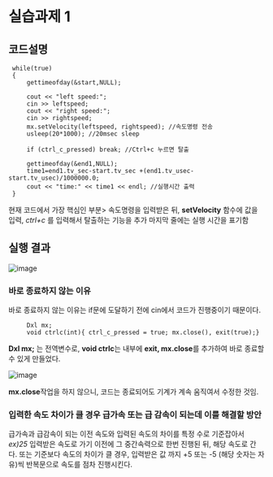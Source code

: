 # 실습과제 1

## 코드설명
        
     while(true)
     {
         gettimeofday(&start,NULL);
 
         cout << "left speed:";
         cin >> leftspeed;
         cout << "right speed:";
         cin >> rightspeed;
         mx.setVelocity(leftspeed, rightspeed); //속도명령 전송
         usleep(20*1000); //20msec sleep
         
         if (ctrl_c_pressed) break; //Ctrl+c 누르면 탈출
 
         gettimeofday(&end1,NULL);
         time1=end1.tv_sec-start.tv_sec +(end1.tv_usec-start.tv_usec)/1000000.0;
         cout << "time:" << time1 << endl; //실행시간 출력
     }

현재 코드에서 가장 핵심인 부분> 속도명령을 입력받은 뒤, **setVelocity** 함수에 값을 입력, _ctrl+c_ 를 입력해서 탈출하는 기능을 추가
마지막 줄에는 실행 시간을 표기함

## 실행 결과

![image](https://github.com/user-attachments/assets/4d07fa2f-89fe-4f66-851c-2ffc7c5dde0a)

### 바로 종료하지 않는 이유

바로 종료하지 않는 이유는 if문에 도달하기 전에 cin에서 코드가 진행중이기 때문이다.

         Dxl mx;
         void ctrlc(int){ ctrl_c_pressed = true; mx.close(), exit(true);}

**Dxl mx;** 는 전역변수로, **void ctrlc**는 내부에 **exit, mx.close**를 추가하여 바로 종료할 수 있게 만들었다.

![image](https://github.com/user-attachments/assets/7081835d-abf9-40cd-8a27-13be426b4c6a)

**mx.close**작업을 하지 않으니, 코드는 종료되어도 기계가 계속 움직여서 수정한 것임.

### 입력한 속도 차이가 클 경우 급가속 또는 급 감속이 되는데 이를 해결할 방안

급가속과 급감속이 되는 이전 속도와 입력된 속도의 차이를 특정 수로 기준잡아서 _ex)25_ 입력받은 속도로 가기 이전에 그 중간속력으로 한번 진행된 뒤, 해당 속도로 간다.
또는 기준보다 속도의 차이가 클 경우, 입력받은 값 까지 +5 또는 -5 (해당 숫자는 자유)씩 반복문으로 속도를 점차 진행시킨다.
